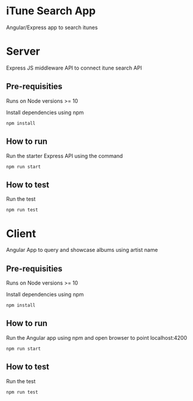 # iTune Search App
Angular/Express app to search itunes 

# Server
Express JS middleware API to connect itune search API

## Pre-requisities 
Runs on Node versions >= 10 

Install dependencies using npm
```
npm install
```

## How to run
Run the starter Express API using the command
```
npm run start
```

## How to test
Run the test 
```
npm run test
```


# Client
Angular App to query and showcase albums using artist name

## Pre-requisities 
Runs on Node versions >= 10 

Install dependencies using npm
```
npm install
```

## How to run
Run the Angular app using npm and open browser to point localhost:4200
```
npm run start
```

## How to test
Run the test 
```
npm run test
```


